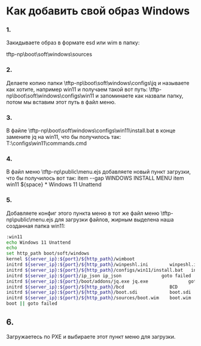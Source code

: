 # ﻿Как добавить свой образ Windows
### 1.
Закидываете образ в формате esd или wim  в папку:



tftp-np\boot\soft\windows\sources
### 2.
Делаете копию папки \tftp-np\boot\soft\windows\configs\jq и называете как хотите, например win11 и получаем такой вот путь: \tftp-np\boot\soft\windows\configs\win11 и запоминаете как назвали папку, потом мы вставим этот путь в файл меню.
### 3.
В файле \tftp-np\boot\soft\windows\configs\win11\install.bat в конце замените jq на win11, что бы получилось так:
T:\configs\win11\commands.cmd
### 4.
В файл меню \tftp-np\public\menu.ejs добавляете новый пункт загрузки, что бы получилось вот так:
item --gap WINDOWS INSTALL MENU
    item win11 ${space} * Windows 11 Unattend  
### 5.
Добавляете конфиг этого пункта меню в тот же файл меню \tftp-np\public\menu.ejs  для загрузки файлов, жирным выделена наша созданная папка win11:
```bash
:win11
echo Windows 11 Unattend    
echo
set http_path boot/soft/windows
kernel ${server_ip}:${port}/${http_path}/wimboot                              goto failed
initrd ${server_ip}:${port}/${http_path}/winpeshl.ini        winpeshl.ini     goto failed
initrd ${server_ip}:${port}/${http_path}/configs/win11/install.bat   install.bat      goto failed
initrd ${server_ip}:${port}/ip_json ip_json               goto failed
initrd ${server_ip}:${port}/boot/addons/jq.exe jq.exe               goto failed
initrd ${server_ip}:${port}/${http_path}/bcd                 BCD              goto failed
initrd ${server_ip}:${port}/${http_path}/boot.sdi            boot.sdi         goto failed
initrd ${server_ip}:${port}/${http_path}/sources/boot.wim    boot.wim         goto failed
boot || goto failed 
```
## 6.
Загружаетесь по PXE и выбираете этот пункт меню для загрузки.
